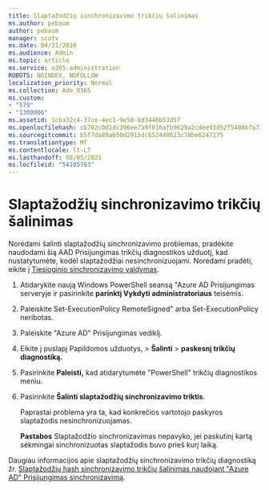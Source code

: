 ```yaml
---
title: Slaptažodžių sinchronizavimo trikčių šalinimas
ms.author: pebaum
author: pebaum
manager: scotv
ms.date: 04/21/2020
ms.audience: Admin
ms.topic: article
ms.service: o365-administration
ROBOTS: NOINDEX, NOFOLLOW
localization_priority: Normal
ms.collection: Adm_O365
ms.custom:
- "579"
- "1300006"
ms.assetid: 1cba32c4-37ce-4ec1-9e58-8d3440b53d57
ms.openlocfilehash: cb782c0d1dc396ee7a9f016afb9629a2cdee93d52f5408b7a73e576e783ebc0a
ms.sourcegitcommit: b5f7da89a650d2915dc652449623c78be6247175
ms.translationtype: MT
ms.contentlocale: lt-LT
ms.lasthandoff: 08/05/2021
ms.locfileid: "54105763"
---
```

# <a name="troubleshoot-password-synchronization"></a>Slaptažodžių sinchronizavimo trikčių šalinimas

Norėdami šalinti slaptažodžių sinchronizavimo problemas, pradėkite naudodami šią AAD Prisijungimas trikčių diagnostikos užduotį, kad nustatytumėte, kodėl slaptažodžiai nesinchronizuojami. Norėdami pradėti, eikite į [Tiesioginio sinchronizavimo valdymas](https://admin.microsoft.com/AdminPortal/Home#/dirsyncmanagement).  

1. Atidarykite naują Windows PowerShell seansą "Azure AD Prisijungimas serveryje ir pasirinkite **parinktį Vykdyti administratoriaus** teisėmis.

2. Paleiskite Set-ExecutionPolicy RemoteSigned" arba Set-ExecutionPolicy neribotas.

3. Paleiskite "Azure AD" Prisijungimas vediklį.

4. Eikite į puslapį Papildomos užduotys, > **Šalinti**  >  **paskesnį trikčių diagnostiką.**

5. Pasirinkite **Paleisti,** kad atidarytumėte "PowerShell" trikčių diagnostikos meniu.

6. Pasirinkite **Šalinti slaptažodžių sinchronizavimo triktis**.

    Paprastai problema yra ta, kad konkrečios vartotojo paskyros slaptažodis nesinchronizuojamas.

    **Pastabos** Slaptažodžio sinchronizavimas nepavyko, jei paskutinį kartą sėkmingai sinchronizuotas slaptažodis buvo prieš kurį laiką.

Daugiau informacijos apie slaptažodžių sinchronizavimo trikčių diagnostiką žr. [Slaptažodžių hash sinchronizavimo trikčių šalinimas naudojant "Azure AD" Prisijungimas sinchronizavimą](https://docs.microsoft.com/azure/active-directory/hybrid/tshoot-connect-password-hash-synchronization).